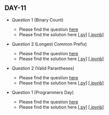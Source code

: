 ## DAY-11

* Question 1 (Binary Count)
    * Please find the question [here](./Day-11/Question-1/question.pdf)
    * Please find the solution here [[.py]](./Day-11/Question-1/solution.py) [[.ipynb]](./Day-11/Question-1/solution.ipynb)

* Question 2 (Longest Common Prefix)
    * Please find the question [here](https://leetcode.com/problems/longest-common-prefix/)
    * Please find the solution here [[.py]](/Day-11/Question-2/solution.py) [[.ipynb]](./Day-11/Question-2/solution.ipynb)

* Question 2 (Valid Parantheses)
    * Please find the question [here](https://leetcode.com/problems/valid-parentheses)
    * Please find the solution here [[.py]](/Day-11/Question-4/solution.py) [[.ipynb]](./Day-11/Question-2/solution.ipynb)

* Question 1 (Programmers Day)
    * Please find the question [here](./Day-11/Question-4/question.pdf)
    * Please find the solution here [[.py]](./Day-11/Question-4/solution.py) [[.ipynb]](./Day-11/Question-4/solution.ipynb)